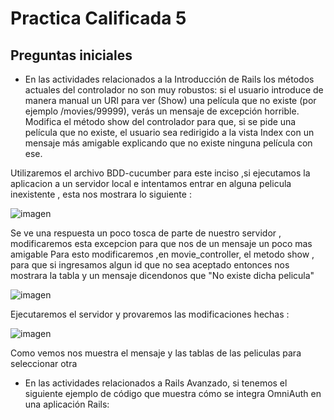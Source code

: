 # Practica Calificada 5
## Preguntas iniciales 

* En las actividades relacionados a la Introducción de Rails los métodos actuales del controlador no son muy robustos: si el usuario introduce de manera manual un URI para ver (Show) una película que no existe (por ejemplo /movies/99999), verás un mensaje de excepción horrible. Modifica el método show del controlador para que, si se pide una película que no existe, el usuario sea redirigido a la vista Index con un mensaje más amigable explicando que no existe ninguna película con ese.
  
 Utilizaremos el archivo BDD-cucumber para este inciso ,si ejecutamos la aplicacion a un servidor local e intentamos entrar en alguna pelicula inexistente , esta nos mostrara lo siguiente :

 ![imagen](https://github.com/peg1163/PC5_CC3S2/assets/92898224/df18300d-1d8b-4a19-a473-0133a13a7755)

Se ve una respuesta un poco tosca de parte de nuestro servidor , modificaremos esta excepcion para que nos de un mensaje un poco mas amigable 
Para esto modificaremos ,en movie_controller, el metodo show , para que si ingresamos algun id que no sea aceptado entonces nos mostrara la tabla y un mensaje dicendonos que "No existe dicha pelicula"  

![imagen](https://github.com/peg1163/PC5_CC3S2/assets/92898224/89110721-f51c-4afb-87bd-5c50688637a4)

Ejecutaremos el servidor y provaremos las modificaciones hechas :

![imagen](https://github.com/peg1163/PC5_CC3S2/assets/92898224/2ef61665-d0cd-4288-b9a5-e6b9e00ac0d4)

Como vemos nos muestra el mensaje y las tablas de las peliculas para seleccionar otra


* En las actividades relacionados a Rails Avanzado, si tenemos el siguiente ejemplo de código que muestra cómo se integra OmniAuth en una aplicación Rails:
